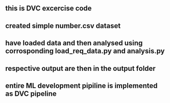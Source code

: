 ## this is DVC excercise code

## created simple number.csv dataset

## have loaded data and then analysed using corrosponding load_req_data.py and analysis.py 

## respective output are then in the output folder

## entire ML development pipiline is implemented as DVC pipeline
